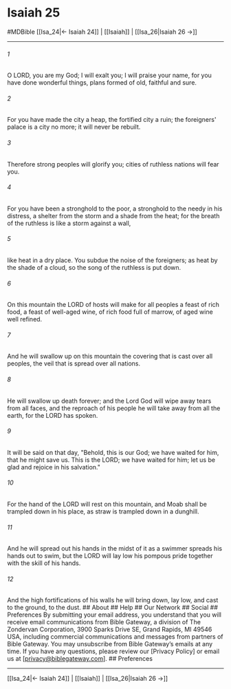 # Isaiah 25
#MDBible
[[Isa_24|← Isaiah 24]] | [[Isaiah]] | [[Isa_26|Isaiah 26 →]]

***


###### 1 
O LORD, you are my God; I will exalt you; I will praise your name, for you have done wonderful things, plans formed of old, faithful and sure. 

###### 2 
For you have made the city a heap, the fortified city a ruin; the foreigners' palace is a city no more; it will never be rebuilt. 

###### 3 
Therefore strong peoples will glorify you; cities of ruthless nations will fear you. 

###### 4 
For you have been a stronghold to the poor, a stronghold to the needy in his distress, a shelter from the storm and a shade from the heat; for the breath of the ruthless is like a storm against a wall, 

###### 5 
like heat in a dry place. You subdue the noise of the foreigners; as heat by the shade of a cloud, so the song of the ruthless is put down. 

###### 6 
On this mountain the LORD of hosts will make for all peoples a feast of rich food, a feast of well-aged wine, of rich food full of marrow, of aged wine well refined. 

###### 7 
And he will swallow up on this mountain the covering that is cast over all peoples, the veil that is spread over all nations. 

###### 8 
He will swallow up death forever; and the Lord God will wipe away tears from all faces, and the reproach of his people he will take away from all the earth, for the LORD has spoken. 

###### 9 
It will be said on that day, "Behold, this is our God; we have waited for him, that he might save us. This is the LORD; we have waited for him; let us be glad and rejoice in his salvation." 

###### 10 
For the hand of the LORD will rest on this mountain, and Moab shall be trampled down in his place, as straw is trampled down in a dunghill. 

###### 11 
And he will spread out his hands in the midst of it as a swimmer spreads his hands out to swim, but the LORD will lay low his pompous pride together with the skill of his hands. 

###### 12 
And the high fortifications of his walls he will bring down, lay low, and cast to the ground, to the dust. ## About ## Help ## Our Network ## Social ## Preferences By submitting your email address, you understand that you will receive email communications from Bible Gateway, a division of The Zondervan Corporation, 3900 Sparks Drive SE, Grand Rapids, MI 49546 USA, including commercial communications and messages from partners of Bible Gateway. You may unsubscribe from Bible Gateway&rsquo;s emails at any time. If you have any questions, please review our [Privacy Policy] or email us at [privacy@biblegateway.com]. ## Preferences

***

[[Isa_24|← Isaiah 24]] | [[Isaiah]] | [[Isa_26|Isaiah 26 →]]
